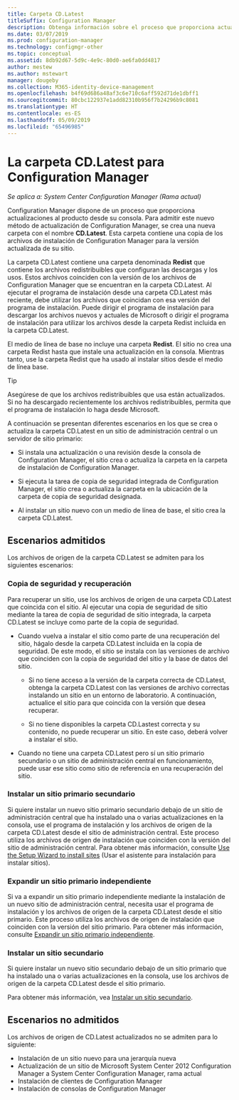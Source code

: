 ```yaml
---
title: Carpeta CD.Latest
titleSuffix: Configuration Manager
description: Obtenga información sobre el proceso que proporciona actualizaciones al producto desde la consola de Configuration Manager.
ms.date: 03/07/2019
ms.prod: configuration-manager
ms.technology: configmgr-other
ms.topic: conceptual
ms.assetid: 8db92d67-5d9c-4e9c-80d0-ae6fa0dd4817
author: mestew
ms.author: mstewart
manager: dougeby
ms.collection: M365-identity-device-management
ms.openlocfilehash: b4f69d686a48af3c6e710c6aff592d71de1dbff1
ms.sourcegitcommit: 80cbc122937e1add82310b956f7b24296b9c8081
ms.translationtype: HT
ms.contentlocale: es-ES
ms.lasthandoff: 05/09/2019
ms.locfileid: "65496985"
---
```

# <a name="the-cdlatest-folder-for-configuration-manager"></a>La carpeta CD.Latest para Configuration Manager

*Se aplica a: System Center Configuration Manager (Rama actual)*

Configuration Manager dispone de un proceso que proporciona actualizaciones al producto desde su consola. Para admitir este nuevo método de actualización de Configuration Manager, se crea una nueva carpeta con el nombre **CD.Latest**. Esta carpeta contiene una copia de los archivos de instalación de Configuration Manager para la versión actualizada de su sitio.  

La carpeta CD.Latest contiene una carpeta denominada **Redist** que contiene los archivos redistribuibles que configuran las descargas y los usos. Estos archivos coinciden con la versión de los archivos de Configuration Manager que se encuentran en la carpeta CD.Latest. Al ejecutar el programa de instalación desde una carpeta CD.Latest más reciente, debe utilizar los archivos que coincidan con esa versión del programa de instalación. Puede dirigir el programa de instalación para descargar los archivos nuevos y actuales de Microsoft o dirigir el programa de instalación para utilizar los archivos desde la carpeta Redist incluida en la carpeta CD.Latest.

El medio de línea de base no incluye una carpeta **Redist**. El sitio no crea una carpeta Redist hasta que instale una actualización en la consola. Mientras tanto, use la carpeta Redist que ha usado al instalar sitios desde el medio de línea base.  

> [!TIP]  
> Asegúrese de que los archivos redistribuibles que usa están actualizados. Si no ha descargado recientemente los archivos redistribuibles, permita que el programa de instalación lo haga desde Microsoft.   

A continuación se presentan diferentes escenarios en los que se crea o actualiza la carpeta CD.Latest en un sitio de administración central o un servidor de sitio primario:  

- Si instala una actualización o una revisión desde la consola de Configuration Manager, el sitio crea o actualiza la carpeta en la carpeta de instalación de Configuration Manager.  

- Si ejecuta la tarea de copia de seguridad integrada de Configuration Manager, el sitio crea o actualiza la carpeta en la ubicación de la carpeta de copia de seguridad designada.  

- Al instalar un sitio nuevo con un medio de línea de base, el sitio crea la carpeta CD.Latest.


## <a name="supported-scenarios"></a>Escenarios admitidos

Los archivos de origen de la carpeta CD.Latest se admiten para los siguientes escenarios:  

### <a name="backup-and-recovery"></a>Copia de seguridad y recuperación
Para recuperar un sitio, use los archivos de origen de una carpeta CD.Latest que coincida con el sitio. Al ejecutar una copia de seguridad de sitio mediante la tarea de copia de seguridad de sitio integrada, la carpeta CD.Latest se incluye como parte de la copia de seguridad.

- Cuando vuelva a instalar el sitio como parte de una recuperación del sitio, hágalo desde la carpeta CD.Latest incluida en la copia de seguridad. De este modo, el sitio se instala con las versiones de archivo que coinciden con la copia de seguridad del sitio y la base de datos del sitio.  

    - Si no tiene acceso a la versión de la carpeta correcta de CD.Latest, obtenga la carpeta CD.Latest con las versiones de archivo correctas instalando un sitio en un entorno de laboratorio. A continuación, actualice el sitio para que coincida con la versión que desea recuperar.  

    - Si no tiene disponibles la carpeta CD.Lastest correcta y su contenido, no puede recuperar un sitio. En este caso, deberá volver a instalar el sitio.  

- Cuando no tiene una carpeta CD.Latest pero sí un sitio primario secundario o un sitio de administración central en funcionamiento, puede usar ese sitio como sitio de referencia en una recuperación del sitio.  

### <a name="install-a-child-primary-site"></a>Instalar un sitio primario secundario
Si quiere instalar un nuevo sitio primario secundario debajo de un sitio de administración central que ha instalado una o varias actualizaciones en la consola, use el programa de instalación y los archivos de origen de la carpeta CD.Latest desde el sitio de administración central. Este proceso utiliza los archivos de origen de instalación que coinciden con la versión del sitio de administración central. Para obtener más información, consulte [Use the Setup Wizard to install sites](/sccm/core/servers/deploy/install/use-the-setup-wizard-to-install-sites) (Usar el asistente para instalación para instalar sitios).  

### <a name="expand-a-stand-alone-primary-site"></a>Expandir un sitio primario independiente
Si va a expandir un sitio primario independiente mediante la instalación de un nuevo sitio de administración central, necesita usar el programa de instalación y los archivos de origen de la carpeta CD.Latest desde el sitio primario. Este proceso utiliza los archivos de origen de instalación que coinciden con la versión del sitio primario. Para obtener más información, consulte [Expandir un sitio primario independiente](/sccm/core/servers/deploy/install/use-the-setup-wizard-to-install-sites#bkmk_expand).

### <a name="install-a-secondary-site"></a>Instalar un sitio secundario
<!-- SCCMDocs-pr issue #3164 -->
Si quiere instalar un nuevo sitio secundario debajo de un sitio primario que ha instalado una o varias actualizaciones en la consola, use los archivos de origen de la carpeta CD.Latest desde el sitio primario. 

Para obtener más información, vea [Instalar un sitio secundario](/sccm/core/servers/deploy/install/use-the-setup-wizard-to-install-sites#bkmk_secondary). 


## <a name="unsupported-scenarios"></a>Escenarios no admitidos

Los archivos de origen de CD.Latest actualizados no se admiten para lo siguiente:  
   
- Instalación de un sitio nuevo para una jerarquía nueva  
- Actualización de un sitio de Microsoft System Center 2012 Configuration Manager a System Center Configuration Manager, rama actual
- Instalación de clientes de Configuration Manager
- Instalación de consolas de Configuration Manager

